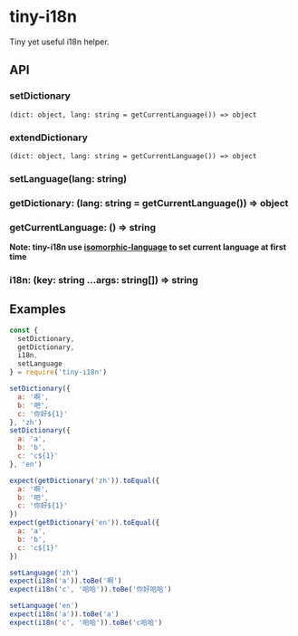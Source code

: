 # tiny-i18n

Tiny yet useful i18n helper.

## API

### setDictionary 
`(dict: object, lang: string = getCurrentLanguage()) => object`   

### extendDictionary 
`(dict: object, lang: string = getCurrentLanguage()) => object`  

### setLanguage(lang: string)

### getDictionary: (lang: string = getCurrentLanguage()) => object
### getCurrentLanguage: () => string
**Note: tiny-i18n use [isomorphic-language](https://www.npmjs.com/package/isomorphic-language) to set current language at first time**

### i18n: (key: string ...args: string[]) => string

## Examples

```javascript
const {
  setDictionary,
  getDictionary,
  i18n,
  setLanguage
} = require('tiny-i18n')

setDictionary({
  a: '啊',
  b: '吧',
  c: '你好${1}'
}, 'zh')
setDictionary({
  a: 'a',
  b: 'b',
  c: 'c${1}'
}, 'en')

expect(getDictionary('zh')).toEqual({
  a: '啊',
  b: '吧',
  c: '你好${1}'
})
expect(getDictionary('en')).toEqual({
  a: 'a',
  b: 'b',
  c: 'c${1}'
})

setLanguage('zh')
expect(i18n('a')).toBe('啊')
expect(i18n('c', '哈哈')).toBe('你好哈哈')

setLanguage('en')
expect(i18n('a')).toBe('a')
expect(i18n('c', '哈哈')).toBe('c哈哈')
```
